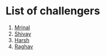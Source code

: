 # List of challengers
1. [Mrinal](https://github.com/mrinal1224)
2. [Shivay](https://github.com/shivaylamba)
3. [Harsh](https://github.com/harshmaniya1)
4. [Raghav](https://github.com/raghavdhingra)
